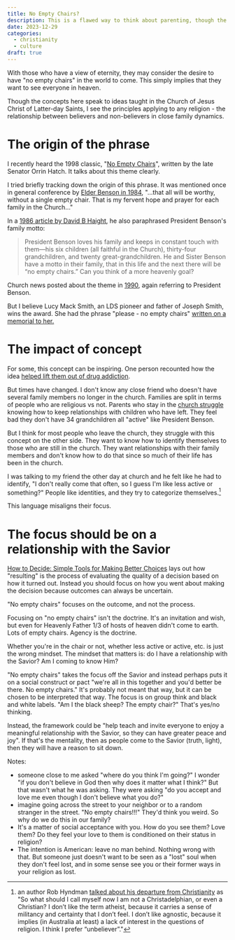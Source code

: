```yaml
---
title: No Empty Chairs?
description: This is a flawed way to think about parenting, though the intent is positive.
date: 2023-12-29
categories:
  - christianity
  - culture
draft: true
---
```

With those who have a view of eternity, they may consider the desire to have "no empty chairs" in the world to come. This simply implies that they want to see everyone in heaven. 

Though the concepts here speak to ideas taught in the Church of Jesus Christ of Latter-day Saints, I see the principles applying to any religion - the relationship between believers and non-believers in close family dynamics. 

# The origin of the phrase

I recently heard the 1998 classic, "[No Empty Chairs](http://bearlakemonsters.blogspot.com/2010/09/no-empty-chairs.html)", written by the late Senator Orrin Hatch. It talks about this theme clearly. 

I tried briefly tracking down the origin of this phrase. It was mentioned once in general conference by [Elder Benson in 1984](https://www.lds-general-conference.org/), "...that all will be worthy, without a single empty chair. That is my fervent hope and prayer for each family in the Church..."

In a [1986 article by David B Haight](https://scriptures.byu.edu/#:t109b&%22empty%20chairs%22:st&&1830&2023&gjt&n&30@0$%22empty%20chairs%22), he also paraphrased President Benson's family motto:

> President Benson loves his family and keeps in constant touch with them—his six children (all faithful in the Church), thirty-four grandchildren, and twenty great-grandchildren. He and Sister Benson have a motto in their family, that in this life and the next there will be “no empty chairs.” Can you think of a more heavenly goal?

Church news posted about the theme in [1990](https://www.thechurchnews.com/1990/7/28/23261560/no-empty-chairs), again referring to President Benson. 

But I believe Lucy Mack Smith, an LDS pioneer and father of Joseph Smith, wins the award. She had the phrase "please - no empty chairs" [written on a memorial to her. ](https://latterdaysoprano.com/2008/03/08/no-empty-chairs/)

# The impact of concept

For some, this concept can be inspiring. One person recounted how the idea [helped lift them out of drug addiction](https://www.churchofjesuschrist.org/study/ensign/2013/03/no-empty-chairs?lang=eng). 

But times have changed. I don't know any close friend who doesn't have several family members no longer in the church. Families are split in terms of people who are religious vs not. Parents who stay in the [church struggle](https://www.ldsliving.com/6-tips-for-parents-of-adult-children-who-dont-believe-in-the-church/s/90940) knowing how to keep relationships with children who have left. They feel bad they don't have 34 grandchildren all "active" like President Benson. 

But I think for most people who leave the church, they struggle with this concept on the other side. They want to know how to identify themselves to those who are still in the church. They want relationships with their family members and don't know how to do that since so much of their life has been in the church. 

I was talking to my friend the other day at church and he felt like he had to identify, "I don't really come that often, so I guess I'm like less active or something?" People like identities, and they try to categorize themselves.[^1]

This language misaligns their focus. 

# The focus should be on a relationship with the Savior

[How to Decide: Simple Tools for Making Better Choices](../book-review/how-to-decide-simple-tools-for-making-better-choices.md) lays out how "resulting" is the process of evaluating the quality of a decision based on how it turned out. Instead you should focus on how you went about making the decision because outcomes can always be uncertain. 

"No empty chairs" focuses on the outcome, and not the process. 

Focusing on "no empty chairs" isn't the doctrine. It's an invitation and wish, but even for Heavenly Father 1/3 of hosts of heaven didn't come to earth. Lots of empty chairs. Agency is the doctrine. 

Whether you're in the chair or not, whether less active or active, etc. is just the wrong mindset. The mindset that matters is: do I have a relationship with the Savior? Am I coming to know Him?

"No empty chairs" takes the focus off the Savior and instead perhaps puts it on a social construct or pact "we're all in this together and you'd better be there. No empty chairs." It's probably not meant that way, but it can be chosen to be interpreted that way. The focus is on group think and black and white labels. "Am I the black sheep? The empty chair?" That's yes/no thinking.

Instead, the framework could be "help teach and invite everyone to enjoy a meaningful relationship with the Savior, so they can have greater peace and joy". If that's the mentality, then as people come to the Savior (truth, light), then they will have a reason to sit down. 


Notes:
- someone close to me asked "where do you think I'm going?"  I wonder "if you don't believe in God then why does it matter what I think?" But that wasn't what he was asking. They were asking "do you accept and love me even though I don't believe what you do?"
- imagine going across the street to your neighbor or to a random stranger in the street. "No empty chairs!!!" They'd think you weird. So why do we do this in our family?
- It's a matter of social acceptance with you. How do you see them? Love them? Do they feel your love to them is conditioned on their status in religion? 
- The intention is American: leave no man behind. Nothing wrong with that. But someone just doesn't want to be seen as a "lost" soul when they don't feel lost, and in some sense see you or their former ways in your religion as lost. 

[^1]: an author Rob Hyndman [talked about his departure from Christianity](https://robjhyndman.com/unbelievable/ch2.html) as "So what should I call myself now I am not a Christadelphian, or even a Christian? I don’t like the term atheist, because it carries a sense of militancy and certainty that I don’t feel. I don’t like agnostic, because it implies (in Australia at least) a lack of interest in the questions of religion. I think I prefer “unbeliever”."